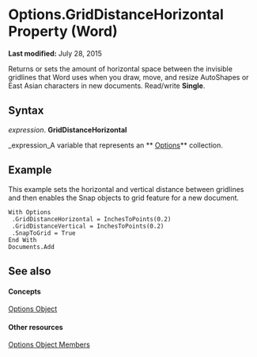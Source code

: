 
# Options.GridDistanceHorizontal Property (Word)

 **Last modified:** July 28, 2015

Returns or sets the amount of horizontal space between the invisible gridlines that Word uses when you draw, move, and resize AutoShapes or East Asian characters in new documents. Read/write  **Single**.

## Syntax

 _expression_. **GridDistanceHorizontal**

 _expression_A variable that represents an  ** [Options](873b7b99-3fe1-fd89-9ece-a9355cb827dc.md)** collection.


## Example

This example sets the horizontal and vertical distance between gridlines and then enables the Snap objects to grid feature for a new document.


```
With Options 
 .GridDistanceHorizontal = InchesToPoints(0.2) 
 .GridDistanceVertical = InchesToPoints(0.2) 
 .SnapToGrid = True 
End With 
Documents.Add
```


## See also


#### Concepts


 [Options Object](873b7b99-3fe1-fd89-9ece-a9355cb827dc.md)
#### Other resources


 [Options Object Members](76cd9dfe-6bbb-4c3d-0bfc-79a62bedd15e.md)
